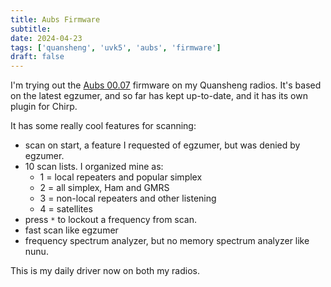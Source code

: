```yaml
---
title: Aubs Firmware
subtitle: 
date: 2024-04-23
tags: ['quansheng', 'uvk5', 'aubs', 'firmware']
draft: false
---
```


I'm trying out the 
[Aubs 00.07](https://github.com/AubsUK/uv-k5-firmware-custom)
firmware on my Quansheng radios.
It's based on the latest egzumer, 
and so far has kept up-to-date,
and it has its own plugin for Chirp.

It has some really cool features for scanning:
- scan on start, 
  a feature I requested of egzumer, 
  but was denied by egzumer.
- 10 scan lists.
  I organized mine as:
  - 1 = local repeaters and popular simplex
  - 2 = all simplex, Ham and GMRS
  - 3 = non-local repeaters and other listening
  - 4 = satellites
- press `*` to lockout a frequency from scan.
- fast scan like egzumer
- frequency spectrum analyzer, but no memory spectrum analyzer like nunu.

This is my daily driver now on both my radios.

<!--more-->
